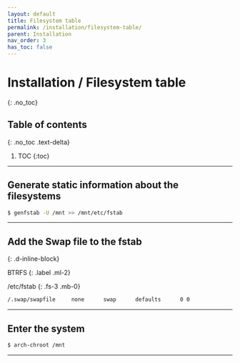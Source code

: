 ```yaml
---
layout: default
title: Filesystem table
permalink: /installation/filesystem-table/
parent: Installation
nav_order: 3
has_toc: false
---
```


# Installation / Filesystem table
{: .no_toc}

## Table of contents
{: .no_toc .text-delta}

1. TOC
{:toc}

---

## Generate static information about the filesystems

```bash
$ genfstab -U /mnt >> /mnt/etc/fstab
```

---

## Add the Swap file to the fstab
{: .d-inline-block}

BTRFS
{: .label .ml-2}

/etc/fstab
{: .fs-3 .mb-0}

```bash
/.swap/swapfile     none      swap      defaults      0 0
```

---

## Enter the system

```bash
$ arch-chroot /mnt
```

---

